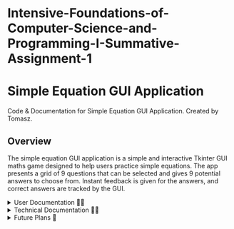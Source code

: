 # Intensive-Foundations-of-Computer-Science-and-Programming-I-Summative-Assignment-1

# Simple Equation GUI Application
Code & Documentation for Simple Equation GUI Application. Created by Tomasz.

## Overview
The simple equation GUI application is a simple and interactive Tkinter GUI maths game designed to help users practice simple equations.  The app presents a grid of 9 questions that can be selected and gives 9 potential answers to choose from.  Instant feedback is given for the answers, and correct answers are tracked by the GUI.

<details closed><summary>User Documentation 🧑‍💻</summary>

---

## User Documentation
This is a simple equation GUI application used to practice simple maths.

### Features
The app contains the following features:
- Displays 9 simple equations.
- Each question has 9 possible choices.
- Click the question to open the answer screen.
- Question buttons update to labels when answered.
- The GUI tracks score
- There's a reset button to reset the questions and the score.

---

<details closed><summary>How to install the app 💻</summary>

### How to install the app

#### What you need
- A Python environment (3.7 or later) installed on your computer.  [Install Python](https://www.python.org/) Written with 3.12.9.
- git installed, unless the zip folder is downloaded from GitHub.  [Install Git](https://git-scm.com/)  [Install GitHub Desktop](https://github.com/apps/desktop)

### Instructions

1. Using the terminal, make sure Python is installed with:
```sh
python3 --version
```
Using the terminal, make sure git is installed with:
```sh
git --version
```
If either is not, please follow the instructions in the "What you need" section.

2. Download the app in your preferred way either by visiting [Link to GitHub Repo](https://github.com/Tomasz5792/Intensive-Foundations-of-Computer-Science-and-Programming-I-Summative-Assignment-1#) and downloading a zip file or using GitHub desktop:

![image of vscode](How-to-get-repo.png)

 If you would like to use the powershell termanal, cd into the folder you want the repo saved and use this code:
```sh
git clone https://github.com/Tomasz5792/Intensive-Foundations-of-Computer-Science-and-Programming-I-Summative-Assignment-1.git
```
3. Go to the folder containing Main_Task1.py and double-click to run.  ![Open program](Open-program.png)

</details>

---

### How to use the app
1. Install and open the app as detailed in the how to install the app section.
2. Click on a question to answer.

![Question screen](Question-screen.png)

4. Click on an answer for the question.

![Answer screen](Answer-screen.png)

6. Score will increase when questions are correctly answered.

---

</details>

<details closed><summary>Technical Documentation 🧑‍💼</summary>


## Technical Documentation


### Modules Used

<details closed><summary>tkinter</summary>
- tkinter is included with Python as standard.
- [Documentation for tkinter](https://docs.python.org/3/library/tkinter.html)
</details>

<details closed><summary>custom module create_calculations.py</summary>

#### create_calculations.py functions
#### create_questions()
Used to create a dictionary of questions and answers for use in the GUI.

#### create_answer(i: int, answer: int, x: int, is_correct_answer: bool=False)
Called from create_questions() and is used to create correct and incorrect answers for each question.

</details>

---

### Main functions

#### create_gui_questions(questions: dict, questions_correct: int)
Creates the GUI question layout.  It is a 3 x 3 grid of math question buttons.  When questions are answered, the button is replaced by a guestion label which displays if the answer was correct or not.  There is also a reset button to reset the questions and score and a label to display the score.  It requires the questions dictionary and the questions correct integer to be passed to it.

#### create_gui_answer(questions: dict, int_question_selected: int, questions_correct: int)
Clone of the create_gui_questions function but creates an answer gui with 9 answers for the user to select.  Also has a back button.  In addition to the create_gui_questions function it also requires the question selected to be passed to it.

---

### gui component functions

| Function Name           | Parameters                                                                 | Description                                                             |
|-------------------------|---------------------------------------------------------------------------|-------------------------------------------------------------------------|
| create_label            | row: int, columnspan: int=3, text: str="Error"                            | Creates a label for the title and questions answered box.               |
| create_label_question   | row: int, column: int, text: str="Error"                                  | Creates the label to replace the button when the question is answered, used on the question screen. |
| create_button           | row: int, column: int, int_question_selected: int=0, button_number: int=0, width: int=20, height: int=5, text: str="Error", button_type: str="calculation" | Creates the button used on both GUI screens for questions and answers.   |

- Example where the create_button and create_label_question functions were used within the create_gui_questions functions in order to create the GUI at row 1 column 1
```sh
if questions["question_1"]["answer_correct?"] == "not_answered":
    button = create_button(row=1, column=1, text=questions["question_1"]["question_text"], button_number=1)
else:
    create_label_question(row=1, column=1, text=questions["question_1"]["question_text"]+"\n"+questions["question_1"]["answer_correct?"])
```
---

### Event handling functions

| Function Name                                      | Parameters                                                                                           | Description                                                                                                                                       |
|----------------------------------------------------|------------------------------------------------------------------------------------------------------|---------------------------------------------------------------------------------------------------------------------------------------------------|
| handle_button_press                                | event, row, column, button_number                                                                     | Used to test if the app is working by recording which button is pressed.                                                                             |
| handle_button_press_select_question                | event, button_number                                                                                 | Handles events when a question button is pressed. Calls the answer GUI to be created and passes in the question selected.                         |
| handle_button_press_select_answer                  | event, button_number, int_question_selected                                                          | Handles events when an answer button is pressed. Updates the answer selected and evaluates if it is correct. If correct, update the score. Then, it calls the question GUI to be re-created. |
| handle_button_press_reset                          | event                                                                                                 | Resets the questions and the score.                                                                                                               |
| handle_button_press_back                           | event                                                                                                 | Returns the user to the question GUI so they can select another question.                                                                          |

---

### Utility functions

#### clear_root()
Destroys the current GUI for use when creating a new one so they don't overlap.

- Example of an event function where the clear_root function is used.
```sh
def handle_button_press_back(event):
    """
    Handles button press back event
    """
    print("Reset was pressed")
    clear_root()
    create_gui_questions(questions,questions_correct)
```

---

### Global Variables

#### root
The tkinter object to which all the tkinter components are added to.

#### questions_correct
An integer to store the questions that the user has got correct.

#### questions
A dictionary to store the questions and answers that make the game work.

---

</details>
<details closed><summary>Future Plans 🔐</summary>

## Future Plans
- Move the code for the GUI out of main and into a GUI module.
- Stop using global variables.  As this is critical to testing and scalability.
- Write some tests.
- Add error handling.
- Stop the terminal coming up when the GUI opens.

---

</details>
